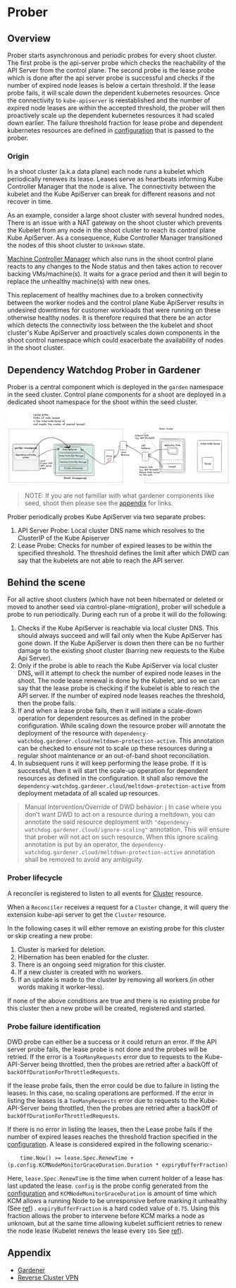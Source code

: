 
# Prober

## Overview

Prober starts asynchronous and periodic probes for every shoot cluster. The first probe is the api-server probe which checks the reachability of the API Server from the control plane. The second probe is the lease probe which is done after the api server probe is successful and checks if the number of expired node leases is below a certain threshold. 
If the lease probe fails, it will scale down the dependent kubernetes resources. Once the connectivity to `kube-apiserver` is reestablished and the number of expired node leases are within the accepted threshold, the prober will then proactively scale up the dependent kubernetes resources it had scaled down earlier. The failure threshold fraction for lease probe
and dependent kubernetes resources are defined in [configuration](/example/01-dwd-prober-configmap.yaml) that is passed to the prober.

### Origin

In a shoot cluster (a.k.a data plane) each node runs a kubelet which periodically renewes its lease. Leases serve as heartbeats informing Kube Controller Manager that the node is alive. The connectivity between the kubelet and the Kube ApiServer can break for different reasons and not recover in time. 

As an example, consider a large shoot cluster with several hundred nodes. There is an issue with a NAT gateway on the shoot cluster which prevents the Kubelet from any node in the shoot cluster to reach its control plane Kube ApiServer. As a consequence, Kube Controller Manager transitioned the nodes of this shoot cluster to `Unknown` state. 

[Machine Controller Manager](https://github.com/gardener/machine-controller-manager) which also runs in the shoot control plane reacts to any changes to the Node status and then takes action to recover backing VMs/machine(s). It waits for a grace period and then it will begin to replace the unhealthy machine(s) with new ones.

This replacement of healthy machines due to a broken connectivity between the worker nodes and the control plane Kube ApiServer results in undesired downtimes for customer workloads that were running on these otherwise healthy nodes. It is therefore required that there be an actor which detects the connectivity loss between the the kubelet and shoot cluster's Kube ApiServer and proactively scales down components in the shoot control namespace which could exacerbate the availability of nodes in the shoot cluster.

## Dependency Watchdog Prober in Gardener

Prober is a central component which is deployed in the `garden` namespace in the seed cluster. Control plane components for a shoot are deployed in a dedicated shoot namespace for the shoot within the seed cluster. 

<img src="content/prober-components.excalidraw.png">

> NOTE: If you are not familiar with what gardener components like seed, shoot then please see the [appendix](#appendix) for links.

Prober periodically probes Kube ApiServer via two separate probes:
1.  API Server Probe: Local cluster DNS name which resolves to the ClusterIP of the Kube Apiserver
2.  Lease Probe: Checks for number of expired leases to be within the specified threshold. The threshold defines the limit after which DWD can say that the kubelets are not able to reach the API server.

## Behind the scene

For all active shoot clusters (which have not been hibernated or deleted or moved to another seed via control-plane-migration), prober will schedule a probe to run periodically. During each run of a probe it will do the following:
1. Checks if the Kube ApiServer is reachable via local cluster DNS. This should always succeed and will fail only when the Kube ApiServer has gone down. If the Kube ApiServer is down then there can be no further damage to the existing shoot cluster (barring new requests to the Kube Api Server).
2. Only if the probe is able to reach the Kube ApiServer via local cluster DNS, will it attempt to check the number of expired node leases in the shoot. The node lease renewal is done by the Kubelet, and so we can say that the lease probe is checking if the kubelet is able to reach the API server. If the number of expired node leases reaches 
 the threshold, then the probe fails.
3. If and when a lease probe fails, then it will initiate a scale-down operation for dependent resources as defined in the prober configuration. While scaling down the resource prober will annotate the deployment of the resource with `dependency-watchdog.gardener.cloud/meltdown-protection-active`. This annotation can be checked to ensure not to scale up these resources during a regular shoot maintenance or an out-of-band shoot reconciliation.
4. In subsequent runs it will keep performing the lease probe. If it is successful, then it will start the scale-up operation for dependent resources as defined in the configuration. It shall also remove the `dependency-watchdog.gardener.cloud/meltdown-protection-active` from deployment metadata of all scaled up resources.

>Manual Intervention/Override of DWD behavior:   j
In case where you don't want DWD to act on a resource during a meltdown, you can annotate the said resource deployment with `"dependency-watchdog.gardener.cloud/ignore-scaling"` annotation. This will ensure that prober will not act on such resource. When this ignore scaling annotation is put by an operator, the `dependency-watchdog.gardener.cloud/meltdown-protection-active` annotation shall be removed to avoid any ambiguity.

### Prober lifecycle

A reconciler is registered to listen to all events for [Cluster](https://github.com/gardener/gardener/blob/master/docs/api-reference/extensions.md#extensions.gardener.cloud/v1alpha1.Cluster) resource.

When a `Reconciler` receives a request for a `Cluster` change, it will query the extension kube-api server to get the `Cluster` resource. 

In the following cases it will either remove an existing probe for this cluster or skip creating a new probe:
1. Cluster is marked for deletion.
2. Hibernation has been enabled for the cluster.
3. There is an ongoing seed migration for this cluster.
4. If a new cluster is created with no workers.
5. If an update is made to the cluster by removing all workers (in other words making it worker-less).

If none of the above conditions are true and there is no existing probe for this cluster then a new probe will be created, registered and started.

### Probe failure identification

DWD probe can either be a success or it could return an error. If the API server probe fails, the lease probe is not done and the probes will be retried. If the error is a `TooManyRequests` error due to requests to the Kube-API-Server being throttled,
then the probes are retried after a backOff of `backOffDurationForThrottledRequests`. 

If the lease probe fails, then the error could be due to failure in listing the leases. In this case, no scaling operations are performed. If the error in listing the leases is a `TooManyRequests` error due to requests to the Kube-API-Server being throttled,
then the probes are retried after a backOff of `backOffDurationForThrottledRequests`.

If there is no error in listing the leases, then the Lease probe fails if the number of expired leases reaches the threshold fraction specified in the [configuration](/example/01-dwd-prober-configmap.yaml). 
A lease is considered expired in the following scenario:-
```
	time.Now() >= lease.Spec.RenewTime + (p.config.KCMNodeMonitorGraceDuration.Duration * expiryBufferFraction)
```
Here, `lease.Spec.RenewTime` is the time when current holder of a lease has last updated the lease. `config` is the probe config generated from the [configuration](/example/01-dwd-prober-configmap.yaml) and
`KCMNodeMonitorGraceDuration` is amount of time which KCM allows a running Node to be unresponsive before marking it unhealthy (See [ref](https://kubernetes.io/docs/reference/command-line-tools-reference/kube-controller-manager/#:~:text=Amount%20of%20time%20which%20we%20allow%20running%20Node%20to%20be%20unresponsive%20before%20marking%20it%20unhealthy.%20Must%20be%20N%20times%20more%20than%20kubelet%27s%20nodeStatusUpdateFrequency%2C%20where%20N%20means%20number%20of%20retries%20allowed%20for%20kubelet%20to%20post%20node%20status.))
. `expiryBufferFraction` is a hard coded value of `0.75`. Using this fraction allows the prober to intervene before KCM marks a node as unknown, but at the same time allowing kubelet sufficient retries to renew the node lease (Kubelet renews the lease every `10s` See [ref](https://kubernetes.io/docs/reference/config-api/kubelet-config.v1beta1/#:~:text=The%20lease%20is%20currently%20renewed%20every%2010s%2C%20per%20KEP%2D0009.)).

## Appendix

* [Gardener](https://github.com/gardener/gardener/blob/master/docs)
* [Reverse Cluster VPN](https://github.com/gardener/gardener/blob/master/docs/proposals/14-reversed-cluster-vpn.md)